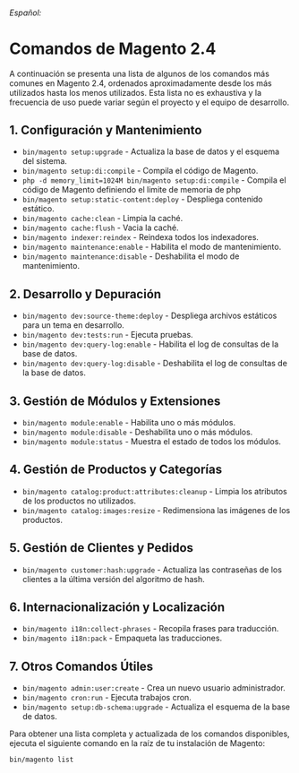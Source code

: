 ###### Español:

# Comandos de Magento 2.4

A continuación se presenta una lista de algunos de los comandos más comunes en Magento 2.4, ordenados aproximadamente desde los más utilizados hasta los menos utilizados. Esta lista no es exhaustiva y la frecuencia de uso puede variar según el proyecto y el equipo de desarrollo.

## 1. Configuración y Mantenimiento

- `bin/magento setup:upgrade` - Actualiza la base de datos y el esquema del sistema.
- `bin/magento setup:di:compile` - Compila el código de Magento.
- `php -d memory_limit=1024M bin/magento setup:di:compile` - Compila el código de Magento definiendo el limite de memoria de php
- `bin/magento setup:static-content:deploy` - Despliega contenido estático.
- `bin/magento cache:clean` - Limpia la caché.
- `bin/magento cache:flush` - Vacia la caché.
- `bin/magento indexer:reindex` - Reindexa todos los indexadores.
- `bin/magento maintenance:enable` - Habilita el modo de mantenimiento.
- `bin/magento maintenance:disable` - Deshabilita el modo de mantenimiento.

## 2. Desarrollo y Depuración

- `bin/magento dev:source-theme:deploy` - Despliega archivos estáticos para un tema en desarrollo.
- `bin/magento dev:tests:run` - Ejecuta pruebas.
- `bin/magento dev:query-log:enable` - Habilita el log de consultas de la base de datos.
- `bin/magento dev:query-log:disable` - Deshabilita el log de consultas de la base de datos.

## 3. Gestión de Módulos y Extensiones

- `bin/magento module:enable` - Habilita uno o más módulos.
- `bin/magento module:disable` - Deshabilita uno o más módulos.
- `bin/magento module:status` - Muestra el estado de todos los módulos.

## 4. Gestión de Productos y Categorías

- `bin/magento catalog:product:attributes:cleanup` - Limpia los atributos de los productos no utilizados.
- `bin/magento catalog:images:resize` - Redimensiona las imágenes de los productos.

## 5. Gestión de Clientes y Pedidos

- `bin/magento customer:hash:upgrade` - Actualiza las contraseñas de los clientes a la última versión del algoritmo de hash.

## 6. Internacionalización y Localización

- `bin/magento i18n:collect-phrases` - Recopila frases para traducción.
- `bin/magento i18n:pack` - Empaqueta las traducciones.

## 7. Otros Comandos Útiles

- `bin/magento admin:user:create` - Crea un nuevo usuario administrador.
- `bin/magento cron:run` - Ejecuta trabajos cron.
- `bin/magento setup:db-schema:upgrade` - Actualiza el esquema de la base de datos.

Para obtener una lista completa y actualizada de los comandos disponibles, ejecuta el siguiente comando en la raíz de tu instalación de Magento:

```bash
bin/magento list
```
